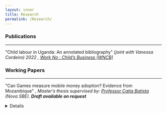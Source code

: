 ```yaml
---
layout: inner
title: Research
permalink: /Research/
---
```


### Publications 
---
"Child labour in Uganda: An annotated bibliography" _(joint with Vanessa Cordeiro) 2022 , [Work No : Child’s Business (WNCB) ](/Uganda-1.pdf)_ 

### Working Papers
---
 "Can Games measure mobile money adoption? Evidence from Mozambique" , _Master’s thesis supervised by:  [Professor Catia Batista](https://www.catiabatista.org/) (Nova SBE). <b>Draft available on request</b>_
 <Details>
<pre> Forecasting the adoption of technological innovations is difficult but potentially impactful, <br> 
 particularly in rural low-income communities worldwide. This paper tests a novel method to <br> 
  measure mobile money adoption by employing behavioral measures to elicit preferences for saving <br> 
 or remitting using mobile money. I link these game decisions to individual-level mobile money <br>
 administrative transaction data; my findings show that while willingness to remit through mobile <br> 
 money strongly predicts  adoption in the second and third years after mobile money was introduced <br>
 ,willingness to save in the mobile money game is a strong predictor of future mobile money cash-in <br>  
 and any mobile money transaction in the first,second, and third years.</pre>



